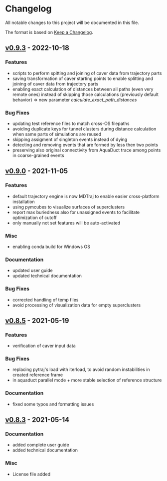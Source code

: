 # Changelog
All notable changes to this project will be documented in this file.

The format is based on [Keep a Changelog](http://keepachangelog.com/en/1.0.0/).


## [v0.9.3](https://github.com/labbit-eu/transport_tools/releases/tag/v0.9.3) - 2022-10-18
### Features
- scripts to perform spitting and joining of caver data from trajectory parts
- saving transformation of caver starting points to enable splitting and joining of caver data from trajectory parts
- enabling exact calculation of distances between all paths (even very remote ones) instead of skipping those calculations 
  (previously default behavior) => new parameter _calculate_exact_path_distances_ 


### Bug Fixes
- updating test reference files to match cross-OS filepaths
- avoiding duplicate keys for tunnel clusters during distance calculation when same parts of simulations are reused
- skipping assigment of singleton events instead of dying
- detecting and removing events that are formed by less then two points 
- preserving also original connectivity from AquaDuct trace among points in coarse-grained events


## [v0.9.0](https://github.com/labbit-eu/transport_tools/releases/tag/v0.9.0) - 2021-11-05
### Features
- default trajectory engine is now MDTraj to enable easier cross-platform installation
- using pymcubes to visualize surfaces of superclusters
- report max buriedness also for unassigned events to facilitate optimization of cutoff
- only manually not set features will be auto-activated

### Misc
- enabling conda build for Windows OS

### Documentation
- updated user guide 
- updated technical documentation 

### Bug Fixes
- corrected handling of temp files
- avoid processing of visualization data for empty superclusters


## [v0.8.5](https://github.com/labbit-eu/transport_tools/releases/tag/v0.8.5) - 2021-05-19
### Features
- verification of caver input data

### Bug Fixes
- replacing pytraj's load with iterload, to avoid random instabilities in created reference frame
- in aquaduct parallel mode + more stable selection of reference structure 

### Documentation
- fixed some typos and formatting issues 



## [v0.8.3](https://github.com/labbit-eu/transport_tools/releases/tag/v0.8.3) - 2021-05-14
### Documentation
- added complete user guide 
- added technical documentation 

### Misc
- License file added
